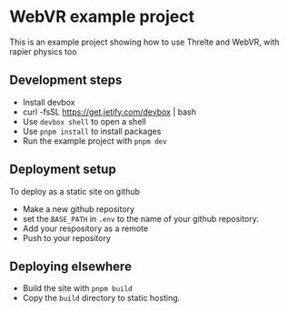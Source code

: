 # WebVR example project

This is an example project showing how to use Threlte and WebVR, with rapier physics too

## Development steps

- Install devbox
- curl -fsSL https://get.jetify.com/devbox | bash
- Use `devbox shell` to open a shell
- Use `pnpm install` to install packages
- Run the example project with `pnpm dev`

## Deployment setup

To deploy as a static site on github

- Make a new github repository
- set the `BASE_PATH` in `.env` to the name of your github repository.
- Add your respository as a remote
- Push to your repository

## Deploying elsewhere

- Build the site with `pnpm build`
- Copy the `build` directory to static hosting.
